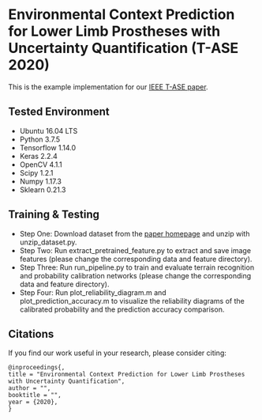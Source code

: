 # Environmental Context Prediction for Lower Limb Prostheses with Uncertainty Quantification (T-ASE 2020)

This is the example implementation for our [IEEE T-ASE paper]().

## Tested Environment 
- Ubuntu 16.04 LTS
- Python 3.7.5
- Tensorflow 1.14.0
- Keras 2.2.4
- OpenCV 4.1.1
- Scipy 1.2.1
- Numpy 1.17.3
- Sklearn 0.21.3


## Training & Testing
- Step One: Download dataset from the [paper homepage](https://research.ece.ncsu.edu/aros/paper-tase2020-lowerlimb/) and unzip with unzip_dataset.py. 
- Step Two: Run extract_pretrained_feature.py to extract and save image features (please change the corresponding data and feature directory). 
- Step Three: Run run_pipeline.py to train and evaluate terrain recognition and probability calibration networks (please change the corresponding data and feature directory). 
- Step Four: Run plot_reliability_diagram.m and plot_prediction_accuracy.m to visualize the reliability diagrams of the calibrated probability and the prediction accuracy comparison. 


## Citations
If you find our work useful in your research, please consider citing:
```
@inproceedings{,
title = "Environmental Context Prediction for Lower Limb Prostheses with Uncertainty Quantification",
author = "",
booktitle = "",
year = {2020},
}
```
